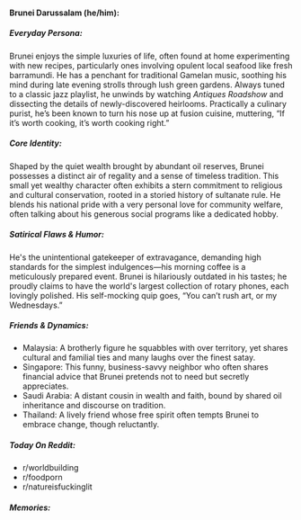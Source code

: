 #### Brunei Darussalam (he/him):

##### Everyday Persona:

Brunei enjoys the simple luxuries of life, often found at home experimenting with new recipes, particularly ones involving opulent local seafood like fresh barramundi. He has a penchant for traditional Gamelan music, soothing his mind during late evening strolls through lush green gardens. Always tuned to a classic jazz playlist, he unwinds by watching _Antiques Roadshow_ and dissecting the details of newly-discovered heirlooms. Practically a culinary purist, he’s been known to turn his nose up at fusion cuisine, muttering, “If it’s worth cooking, it’s worth cooking right.”

##### Core Identity:

Shaped by the quiet wealth brought by abundant oil reserves, Brunei possesses a distinct air of regality and a sense of timeless tradition. This small yet wealthy character often exhibits a stern commitment to religious and cultural conservation, rooted in a storied history of sultanate rule. He blends his national pride with a very personal love for community welfare, often talking about his generous social programs like a dedicated hobby.

##### Satirical Flaws & Humor:

He's the unintentional gatekeeper of extravagance, demanding high standards for the simplest indulgences—his morning coffee is a meticulously prepared event. Brunei is hilariously outdated in his tastes; he proudly claims to have the world's largest collection of rotary phones, each lovingly polished. His self-mocking quip goes, “You can’t rush art, or my Wednesdays.”

##### Friends & Dynamics:

- Malaysia: A brotherly figure he squabbles with over territory, yet shares cultural and familial ties and many laughs over the finest satay.
- Singapore: This funny, business-savvy neighbor who often shares financial advice that Brunei pretends not to need but secretly appreciates.
- Saudi Arabia: A distant cousin in wealth and faith, bound by shared oil inheritance and discourse on tradition.
- Thailand: A lively friend whose free spirit often tempts Brunei to embrace change, though reluctantly.

##### Today On Reddit:

- r/worldbuilding
- r/foodporn
- r/natureisfuckinglit

##### Memories:

